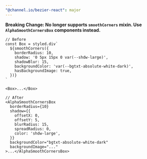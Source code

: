 ```yaml
---
"@channel.io/bezier-react": major
---
```


**Breaking Change: No longer supports `smoothCorners` mixin. Use `AlphaSmoothCornersBox` components instead.**

```tsx
// Before
const Box = styled.div`
  ${smoothCorners({
    borderRadius: 10,
    shadow: '0 5px 15px 0 var(--shdw-large)',
    shadowBlur: 15,
    backgroundColor: 'var(--bgtxt-absolute-white-dark)',
    hasBackgroundImage: true,
  })}
`

<Box>...</Box>

// After
<AlphaSmoothCornersBox 
  borderRadius={10}
  shadow={{
    offsetX: 0,
    offsetY: 5,
    blurRadius: 15, 
    spreadRadius: 0,
    color: 'shdw-large',
  }}
  backgroundColor="bgtxt-absolute-white-dark"
  backgroundImage="..."
>...</AlphaSmoothCornersBox>
```
